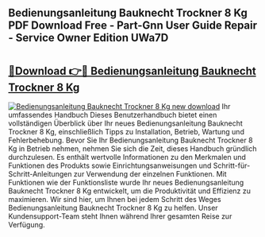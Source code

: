 ## Bedienungsanleitung Bauknecht Trockner 8 Kg PDF Download Free - Part-Gnn User Guide Repair - Service Owner Edition UWa7D

# <h2><a href="http://df454e.blite.top/?on=Bedienungsanleitung+Bauknecht+Trockner+8+Kg">🔗Download 👉🔴 Bedienungsanleitung Bauknecht Trockner 8 Kg</a></h2>

[![Bedienungsanleitung Bauknecht Trockner 8 Kg new download](https://i.imgur.com/lujVjoI.png)](http://df454e.blite.top/?on=Bedienungsanleitung+Bauknecht+Trockner+8+Kg)
Ihr umfassendes Handbuch Dieses Benutzerhandbuch bietet einen vollständigen Überblick über Ihr neues Bedienungsanleitung Bauknecht Trockner 8 Kg, einschließlich Tipps zu Installation, Betrieb, Wartung und Fehlerbehebung. Bevor Sie Ihr Bedienungsanleitung Bauknecht Trockner 8 Kg in Betrieb nehmen, nehmen Sie sich die Zeit, dieses Handbuch gründlich durchzulesen. Es enthält wertvolle Informationen zu den Merkmalen und Funktionen des Produkts sowie Einrichtungsanweisungen und Schritt-für-Schritt-Anleitungen zur Verwendung der einzelnen Funktionen. Mit Funktionen wie der Funktionsliste wurde Ihr neues Bedienungsanleitung Bauknecht Trockner 8 Kg entwickelt, um die Produktivität und Effizienz zu maximieren. Wir sind hier, um Ihnen bei jedem Schritt des Weges Bedienungsanleitung Bauknecht Trockner 8 Kg zu helfen. Unser Kundensupport-Team steht Ihnen während Ihrer gesamten Reise zur Verfügung.
